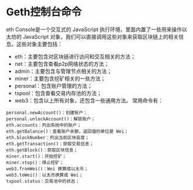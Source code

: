 # Geth控制台命令

eth Console是一个交互式的 JavaScript 执行环境，里面内置了一些用来操作以太坊的 JavaScript 对象，我们可以直接调用这些对象来获取区块链上的相关信息。这些对象主要包括：
- eth：主要包含对区块链进行访问和交互相关的方法；
- net：主要包含查看p2p网络状态的方法；
- admin：主要包含与管理节点相关的方法；
- miner：主要包含挖矿相关的一些方法；
- personal：包含账户管理的方法；
- txpool：包含查看交易内存池的方法；
- web3：包含以上所有对象，还包含一些通用方法。
常用命令有：
```
personal.newAccount()：创建账户；
personal.unlockAccount()：解锁账户；
eth.accounts：列出系统中的账户；
eth.getBalance()：查看账户余额，返回值的单位是 Wei；
eth.blockNumber：列出当前区块高度；
eth.getTransaction()：获取交易信息；
eth.getBlock()：获取区块信息；
miner.start()：开始挖矿；
miner.stop()：停止挖矿；
web3.fromWei()：Wei 换算成以太币；
web3.toWei()：以太币换算成 Wei；
txpool.status：交易池中的状态；
```